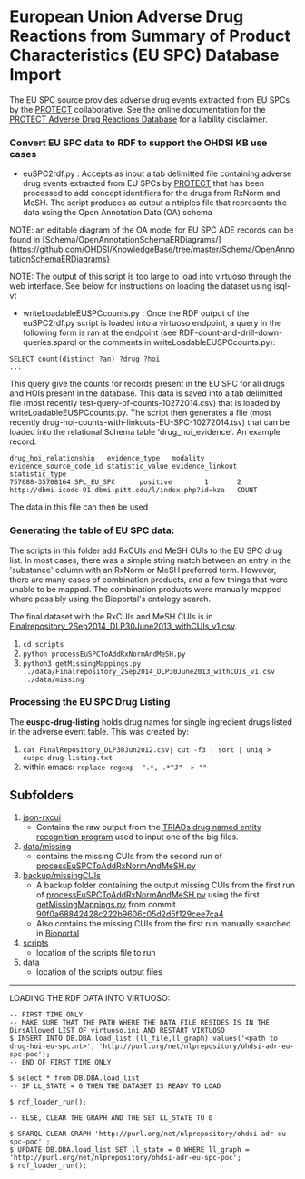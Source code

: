 European Union Adverse Drug Reactions from Summary of Product Characteristics (EU SPC) Database Import 
=============================================================================================

The EU SPC source provides adverse drug events extracted from EU SPCs
by the [PROTECT](http://www.imi-protect.eu/about.shtml)
collaborative. See the online documentation for the [PROTECT Adverse
Drug Reactions
Database](http://www.imi-protect.eu/adverseDrugReactions.shtml) for a
liability disclaimer.

### Convert EU SPC data to RDF to support the OHDSI KB use cases

- euSPC2rdf.py : Accepts as input a tab delimitted file containing
  adverse drug events extracted from EU SPCs by
  [PROTECT](http://www.imi-protect.eu/adverseDrugReactions.shtml) that
  has been processed to add concept identifiers for the drugs from
  RxNorm and MeSH. The script produces as output a ntriples file that
  represents the data using the Open Annotation Data (OA) schema

NOTE: an editable diagram of the OA model for EU SPC ADE records can
be found in
[Schema/OpenAnnotationSchemaERDiagrams/](https://github.com/OHDSI/KnowledgeBase/tree/master/Schema/OpenAnnotationSchemaERDiagrams}

NOTE: The output of this script is too large to load into virtuoso
through the web interface. See below for instructions on loading the
dataset using isql-vt

- writeLoadableEUSPCcounts.py : Once the RDF output of the
euSPC2rdf.py script is loaded into a virtuoso endpoint, a query in the
following form is ran at the endpoint (see
RDF-count-and-drill-down-queries.sparql or the comments in writeLoadableEUSPCcounts.py): 

```
SELECT count(distinct ?an) ?drug ?hoi
...
```

This query give the counts for records present in the EU SPC for all
drugs and HOIs present in the database. This data is saved into a tab
delimitted file (most recently test-query-of-counts-10272014.csv) that
is loaded by writeLoadableEUSPCcounts.py. The script then generates a
file (most recently drug-hoi-counts-with-linkouts-EU-SPC-10272014.tsv) that can be loaded into the relational Schema table
'drug_hoi_evidence'. An example record:

```
drug_hoi_relationship	evidence_type	modality	evidence_source_code_id	statistic_value	evidence_linkout	statistic_type
757688-35708164 SPL_EU_SPC      positive        1       2       http://dbmi-icode-01.dbmi.pitt.edu/l/index.php?id=kza   COUNT
```

The data in this file can then be used 


### Generating the table of EU SPC data:

The scripts in this folder add RxCUIs and MeSH CUIs to the EU SPC drug
list. In most cases, there was a simple string match between an entry
in the 'substance' column with an RxNorm or MeSH preferred
term. However, there are many cases of combination products, and a few
things that were unable to be mapped. The combination products were
manually mapped where possibly using the Bioportal's ontology search.

The final dataset with the RxCUIs and MeSH CUIs is in
[Finalrepository_2Sep2014_DLP30June2013_withCUIs_v1.csv](https://github.com/OHDSI/KnowledgeBase/blob/master/EuSPC/data/Finalrepository_2Sep2014_DLP30June2013_withCUIs_v1.csv).

1. `cd scripts`
2. `python processEuSPCToAddRxNormAndMeSH.py`
3. `python3 getMissingMappings.py ../data/Finalrepository_2Sep2014_DLP30June2013_withCUIs_v1.csv ../data/missing`

### Processing the EU SPC Drug Listing

The **euspc-drug-listing** holds drug names for single ingredient drugs
listed in the adverse event table. This was created by:

1. `cat FinalRepository_DLP30Jun2012.csv| cut -f3 | sort | uniq > euspc-drug-listing.txt`
2. within emacs:
`replace-regexp  ".*, .*^J" -> ""`


## Subfolders
1. [json-rxcui](https://github.com/OHDSI/KnowledgeBase/tree/master/EuSPC/json-rxcui)
	- Contains the raw output from the [TRIADs drug named entity recognition program](https://swat-4-med-safety.googlecode.com/svn/trunk/u-of-pitt-SPL-drug-NER) used to input one of the big files.
2. [data/missing](https://github.com/OHDSI/KnowledgeBase/tree/master/EuSPC/data/missing)
	- contains the missing CUIs from the second run of [processEuSPCToAddRxNormAndMeSH.py](https://github.com/OHDSI/KnowledgeBase/blob/master/EuSPC/processEuSPCToAddRxNormAndMeSH.py)
3. [backup/missingCUIs](https://github.com/OHDSI/KnowledgeBase/tree/master/EuSPC/backup/missingCUIs)
	- A backup folder containing the output missing CUIs from the first run of [processEuSPCToAddRxNormAndMeSH.py](https://github.com/OHDSI/KnowledgeBase/blob/d2af5e16c2b6f05d59664b93457f90f90da83dea/EuSPC/processEuSPCToAddRxNormAndMeSH.py) using the first [getMissingMappings.py](https://github.com/OHDSI/KnowledgeBase/blob/d933222eca84247c7dcbcc03d203141fb3d98198/EuSPC/getMissingMappings.py) from commit [90f0a68842428c222b9606c05d2d5f129cee7ca4](https://github.com/OHDSI/KnowledgeBase/commit/90f0a68842428c222b9606c05d2d5f129cee7ca4)
	- Also contains the missing CUIs from the first run manually searched in [Bioportal](http://bioportal.bioontology.org/search?opt=advanced)
4. [scripts](https://github.com/OHDSI/KnowledgeBase/tree/master/EuSPC/scripts)
	- location of the scripts file to run
5. [data](https://github.com/OHDSI/KnowledgeBase/tree/master/EuSPC/data)
	- location of the scripts output files


------------------------------------------------------------

LOADING THE RDF DATA INTO VIRTUOSO:
```
-- FIRST TIME ONLY 
-- MAKE SURE THAT THE PATH WHERE THE DATA FILE RESIDES IS IN THE DirsAllowed LIST OF virtuoso.ini AND RESTART VIRTUOSO
$ INSERT INTO DB.DBA.load_list (ll_file,ll_graph) values('<path to drug-hoi-eu-spc.nt>', 'http://purl.org/net/nlprepository/ohdsi-adr-eu-spc-poc');
-- END OF FIRST TIME ONLY

$ select * from DB.DBA.load_list
-- IF LL_STATE = 0 THEN THE DATASET IS READY TO LOAD

$ rdf_loader_run();

-- ELSE, CLEAR THE GRAPH AND THE SET LL_STATE TO 0

$ SPARQL CLEAR GRAPH 'http://purl.org/net/nlprepository/ohdsi-adr-eu-spc-poc' ;
$ UPDATE DB.DBA.load_list SET ll_state = 0 WHERE ll_graph = 'http://purl.org/net/nlprepository/ohdsi-adr-eu-spc-poc';
$ rdf_loader_run();
```